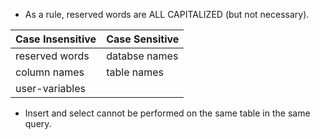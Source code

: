 - As a rule, reserved words are ALL CAPITALIZED (but not necessary).

| Case Insensitive | Case Sensitive |
| ---------------- | -------------- |
| reserved words   | databse names  |
| column names     | table names    |
| user-variables   |                |

- Insert and select cannot be performed on the same table in the same query.
